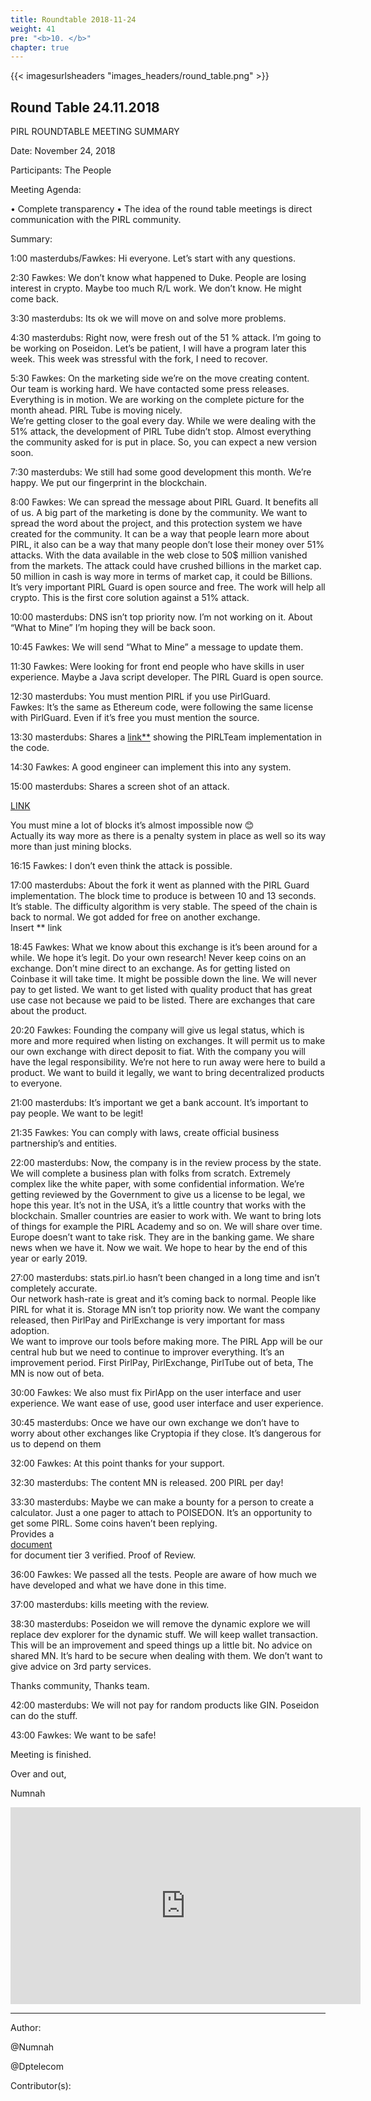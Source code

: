 ```yaml
---
title: Roundtable 2018-11-24
weight: 41
pre: "<b>10. </b>"
chapter: true
---
```

{{< imagesurlsheaders "images_headers/round_table.png"  >}}


## Round Table 24.11.2018

PIRL ROUNDTABLE MEETING SUMMARY


Date: November 24, 2018


Participants: The People


Meeting Agenda:


•	Complete transparency
•	The idea of the round table meetings is direct communication with the PIRL community.


Summary:


1:00 masterdubs/Fawkes: Hi everyone. Let’s start with any questions.


2:30 Fawkes: We don’t know what happened to Duke. 
People are losing interest in crypto. 
Maybe too much R/L work. 
We don’t know. 
He might come back.


3:30 masterdubs: Its ok we will move on and solve more problems.  


4:30 masterdubs: Right now, were fresh out of the 51 % attack. 
I’m going to be working on Poseidon. 
Let’s be patient, I will have a program later this week. 
This week was stressful with the fork, 
I need to recover.


5:30 Fawkes: On the marketing side we’re on the move creating content. 
Our team is working hard. 
We have contacted some press releases.
Everything is in motion. 
We are working on the complete picture for the month ahead. 
PIRL Tube is moving nicely.  
We’re getting closer to the goal every day. 
While we were dealing with the 51% attack, the development of PIRL Tube didn’t stop. 
Almost everything the community asked for is put in place. 
So, you can expect a new version soon.


7:30 masterdubs: We still had some good development this month. 
We’re happy. We put our fingerprint in the blockchain.


8:00 Fawkes: We can spread the message about PIRL Guard. 
It benefits all of us. 
A big part of the marketing 
is done by the community. 
We want to spread the word about the project, and this protection system we have created for the community. 
It can be a way that people learn more about PIRL, it also can be a way that many people don’t lose their money over 51% attacks. 
With the data available in the web close to 50$ million vanished from the markets. 
The attack could have crushed billions in the market cap. 50 million in cash is way more in terms of market cap, it could be Billions. 
It’s very important PIRL Guard is open source and free. 
The work will help all crypto. 
This is the first core solution against a 51% attack.


10:00 masterdubs: DNS isn’t top priority now. I’m not working on it.
 About “What to Mine” I’m hoping they will be back soon.
 
 
10:45 Fawkes: We will send “What to Mine” a message to update them.


11:30 Fawkes: Were looking for front end people who have skills in user experience. 
Maybe a Java script developer.
The PIRL Guard is open source.


12:30 masterdubs: You must mention PIRL if you use PirlGuard.  
Fawkes: It’s the same as Ethereum code, were following the same license with PirlGuard. 
Even if it’s free you must mention the source.


13:30 masterdubs: Shares a  [link**](https://cdn.discordapp.com/attachments/369152392094285834/515922921735061505/Capture_decran_2018-11-24_a_17.13.16.png) showing the PIRLTeam implementation in the code.


14:30 Fawkes: A good engineer can implement this into any system.


15:00 masterdubs: Shares a screen shot of an attack. 

[LINK ](https://cdn.discordapp.com/attachments/369152392094285834/515923268113399849/Capture_decran_2018-11-13_a_14.png)

You must mine a lot of blocks it’s almost impossible now 😊   
Actually its way more as there is a penalty system in place as well so its way more than just mining blocks.


16:15 Fawkes: I don’t even think the attack is possible.


17:00 masterdubs: About the fork it went as planned with the PIRL Guard implementation. 
The block time to produce is between 10 and 13 seconds. 
It’s stable. The difficulty algorithm is very stable. 
The speed of the chain is back to normal. 
We got added for free on another exchange.  
Insert ** link


18:45 Fawkes: What we know about this exchange is it’s been around for a while. 
We hope it’s legit. 
Do your own research! 
Never keep coins on an exchange. 
Don’t mine direct to an exchange. 
As for getting listed on Coinbase it will take time. 
It might be possible down the line. 
We will never pay to get listed. 
We want to get listed with quality product that has great use case not because we paid to be listed. 
There are exchanges that care about the product.


20:20 Fawkes: Founding the company will give us legal status, which is more and more required when listing on exchanges. 
It will permit us to make our own exchange with direct deposit to fiat. 
With the company you will have the legal responsibility. 
We’re not here to run away were here to build a product. 
We want to build it legally, we want to bring decentralized products to everyone.


21:00 masterdubs: It’s important we get a bank account. It’s important to pay people. We want to be legit!


21:35 Fawkes: You can comply with laws, create official business partnership’s and entities.


22:00 masterdubs: Now, the company is in the review process by the state. 
We will complete a business plan with folks from scratch. 
Extremely complex like the white paper, with some confidential information. 
We’re getting reviewed by the Government to give us a license to be legal, we hope this year. 
It’s not in the USA, it’s a little country that works with the blockchain. 
Smaller countries are easier to work with. 
We want to bring lots of things for example the PIRL Academy and so on. 
We will share over time. Europe doesn’t want to take risk. 
They are in the banking game. We share news when we have it. 
Now we wait. 
We hope to hear by the end of this year or early 2019.


27:00 masterdubs: stats.pirl.io hasn’t been changed in a long time and isn’t completely accurate.  
Our network hash-rate is great and it’s coming back to normal. 
People like PIRL for what it is. Storage MN isn’t top priority now. 
We want the company released, then PirlPay and PirlExchange is very important for mass adoption.  
We want to improve our tools before making more. 
The PIRL App will be our central hub but we need to continue to improver everything. 
It’s an improvement period.
First PirlPay, PirlExchange, PirlTube out of beta, The MN is now out of beta.


30:00 Fawkes: We also must fix PirlApp on the user interface and user experience. 
We want ease of use, good user interface and user experience.


30:45 masterdubs: Once we have our own exchange we don’t have to worry about other exchanges like Cryptopia if they close. 
It’s dangerous for us to depend on them


32:00 Fawkes: At this point thanks for your support.


32:30 masterdubs: The content MN is released. 200 PIRL per day!


33:30 masterdubs: Maybe we can make a bounty for a person to create a calculator. 
Just a one pager to attach to POISEDON. 
It’s an opportunity to get some PIRL.
Some coins haven’t been replying.  
Provides a  
[document ](https://twitter.com/ProofOfReview/status/1066360795607588865)  
for document tier 3 verified.  Proof of Review.


36:00 Fawkes: We passed all the tests.
People are aware of how much we have developed and what we have done in this time.


37:00 masterdubs: kills meeting with the review.


38:30 masterdubs: Poseidon we will remove the dynamic explore we will replace dev explorer for the dynamic stuff. 
We will keep wallet transaction. 
This will be an improvement and speed things up a little bit.
No advice on shared MN. It’s hard to be secure when dealing with them. 
We don’t want to give advice on 3rd party services.


Thanks community, 
Thanks team.


42:00 masterdubs: We will not pay for random products like GIN. 
Poseidon can do the stuff.


43:00 Fawkes: We want to be safe!


Meeting is finished.


Over and out,


Numnah



<iframe width="560" height="315" src="https://share.pirltube.com/content/video/0x4ca8c8109f38f4162a11fbacf3aa64c11cc11201851e4bdc2e39e00759cdc3cb" frameborder="0" allow="accelerometer; autoplay; encrypted-media; gyroscope; picture-in-picture" allowfullscreen></iframe>


---
Author:


@Numnah


@Dptelecom


Contributor(s):
